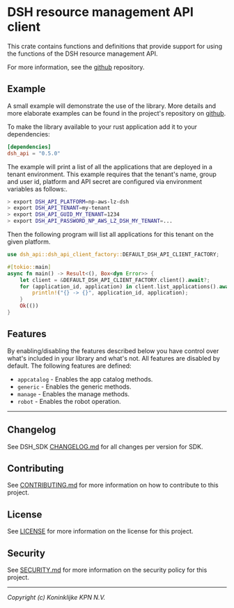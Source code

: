 # DSH resource management API client

This crate contains functions and definitions that provide support for using the functions
of the DSH resource management API.

For more information, see the [github](https://github.com/kpn-dsh/dsh-api) repository.

## Example

A small example will demonstrate the use of the library.
More details and more elaborate examples can be found in the project's repository on
[github](https://github.com/kpn-dsh/dsh-api).

To make the library available to your rust application add it to your dependencies:

```toml
[dependencies]
dsh_api = "0.5.0" 
```

The example will print a list of all the applications that are deployed
in a tenant environment. This example requires that the tenant's name, group and user id,
platform and API secret are configured via environment variables as follows:.

```bash
> export DSH_API_PLATFORM=np-aws-lz-dsh
> export DSH_API_TENANT=my-tenant
> export DSH_API_GUID_MY_TENANT=1234
> export DSH_API_PASSWORD_NP_AWS_LZ_DSH_MY_TENANT=...
````

Then the following program will list all applications for this tenant on the given platform.

```rust
use dsh_api::dsh_api_client_factory::DEFAULT_DSH_API_CLIENT_FACTORY;

#[tokio::main]
async fn main() -> Result<(), Box<dyn Error>> {
    let client = &DEFAULT_DSH_API_CLIENT_FACTORY.client().await?;
    for (application_id, application) in client.list_applications().await? {
        println!("{} -> {}", application_id, application);
    }
    Ok(())
}
```

## Features

By enabling/disabling the features described below you have control over what's included
in your library and what's not.
All features are disabled by default.
The following features are defined:

* `appcatalog` - Enables the app catalog methods.
* `generic` - Enables the generic methods.
* `manage` - Enables the manage methods.
* `robot` - Enables the robot operation.

---

## Changelog

See DSH_SDK [CHANGELOG.md](dsh_sdk/CHANGELOG.md) for all changes per version for SDK.

## Contributing

See [CONTRIBUTING.md](CONTRIBUTING.md) for more information on how to contribute to this project.

## License

See [LICENSE](LICENSE) for more information on the license for this project.

## Security

See [SECURITY.md](SECURITY.md) for more information on the security policy for this project.

---
_Copyright (c) Koninklijke KPN N.V._ 